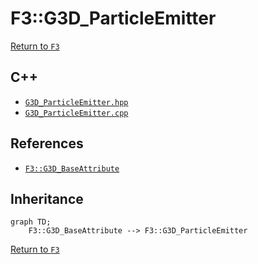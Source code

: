 # F3::G3D_ParticleEmitter

[Return to `F3`](/docs/F3.md)

## C++

- [`G3D_ParticleEmitter.hpp`](/c++/include/G3D_ParticleEmitter.hpp)
- [`G3D_ParticleEmitter.cpp`](/c++/source/G3D_ParticleEmitter.cpp)

## References

- [`F3::G3D_BaseAttribute`](/docs/F3/G3D_BaseAttribute.md)

## Inheritance

```mermaid
graph TD;
    F3::G3D_BaseAttribute --> F3::G3D_ParticleEmitter
```

[Return to `F3`](/docs/F3.md)